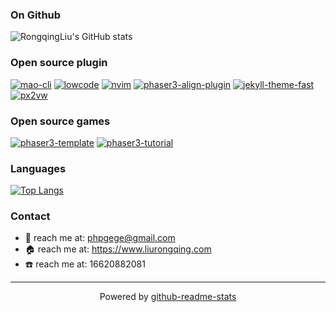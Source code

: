 ### On Github
![RongqingLiu's GitHub stats](https://github-readme-stats.vercel.app/api?username=liurongqing&show_icons=true&theme=radical&count_private=true)

### Open source plugin
[![mao-cli](https://github-readme-stats.vercel.app/api/pin/?username=liurongqing&repo=mao-cli)](https://github.com/liurongqing/mao-cli)
[![lowcode](https://github-readme-stats.vercel.app/api/pin/?username=liurongqing&repo=lowcode)](https://github.com/liurongqing/lowcode)
[![nvim](https://github-readme-stats.vercel.app/api/pin/?username=liurongqing&repo=nvim)](https://github.com/liurongqing/nvim)
[![phaser3-align-plugin](https://github-readme-stats.vercel.app/api/pin/?username=liurongqing&repo=phaser3-align-plugin)](https://github.com/liurongqing/phaser3-align-plugin)
[![jekyll-theme-fast](https://github-readme-stats.vercel.app/api/pin/?username=liurongqing&repo=jekyll-theme-fast)](https://github.com/liurongqing/jekyll-theme-fast)
[![px2vw](https://github-readme-stats.vercel.app/api/pin/?username=liurongqing&repo=px2vw)](https://github.com/liurongqing/px2vw)

### Open source games
[![phaser3-template](https://github-readme-stats.vercel.app/api/pin/?username=liurongqing&repo=phaser3-template)](https://github.com/liurongqing/phaser3-template)
[![phaser3-tutorial](https://github-readme-stats.vercel.app/api/pin/?username=liurongqing&repo=phaser3-tutorial)](https://github.com/liurongqing/phaser3-tutorial)

### Languages
[![Top Langs](https://github-readme-stats.vercel.app/api/top-langs/?username=liurongqing&layout=compact)](https://github.com/liurongqing)


### Contact
- :email: reach me at: <phpgege@gmail.com>
- :house: reach me at: https://www.liurongqing.com
- :phone: reach me at: 16620882081

---

<p align="center">
  Powered by <a href="https://github.com/anuraghazra/github-readme-stats">github-readme-stats</a>
</p>
